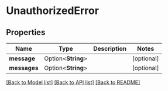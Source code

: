 # UnauthorizedError

## Properties

Name | Type | Description | Notes
------------ | ------------- | ------------- | -------------
**message** | Option<**String**> |  | [optional]
**messages** | Option<**String**> |  | [optional]

[[Back to Model list]](../README.md#documentation-for-models) [[Back to API list]](../README.md#documentation-for-api-endpoints) [[Back to README]](../README.md)



